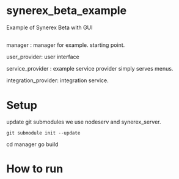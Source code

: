 # synerex_beta_example
Example of Synerex Beta with GUI

## 

manager : manager for example. starting point.

user_provider: user interface

service_provider : example service provider
 simply serves menus.

integration_provider: integration service.

# Setup
update git submodules
 we use nodeserv and synerex_server.
```
git submodule init --update
```

cd manager
go build


# How to run

